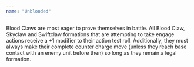 ```yaml
---
name: "Unblooded"
---
```

Blood Claws are most eager to prove themselves in battle. All Blood Claw, Skyclaw and Swiftclaw formations that are attempting to take engage actions receive a +1 modifier to their action test roll. Additionally, they must always make their complete counter charge move (unless they reach base contact with an enemy unit before then) so long as they remain a legal formation.